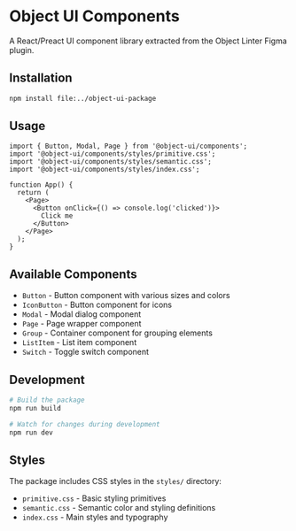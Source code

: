 # Object UI Components

A React/Preact UI component library extracted from the Object Linter Figma plugin.

## Installation

```bash
npm install file:../object-ui-package
```

## Usage

```tsx
import { Button, Modal, Page } from '@object-ui/components';
import '@object-ui/components/styles/primitive.css';
import '@object-ui/components/styles/semantic.css';
import '@object-ui/components/styles/index.css';

function App() {
  return (
    <Page>
      <Button onClick={() => console.log('clicked')}>
        Click me
      </Button>
    </Page>
  );
}
```

## Available Components

- `Button` - Button component with various sizes and colors
- `IconButton` - Button component for icons
- `Modal` - Modal dialog component
- `Page` - Page wrapper component
- `Group` - Container component for grouping elements
- `ListItem` - List item component
- `Switch` - Toggle switch component

## Development

```bash
# Build the package
npm run build

# Watch for changes during development
npm run dev
```

## Styles

The package includes CSS styles in the `styles/` directory:
- `primitive.css` - Basic styling primitives
- `semantic.css` - Semantic color and styling definitions  
- `index.css` - Main styles and typography
